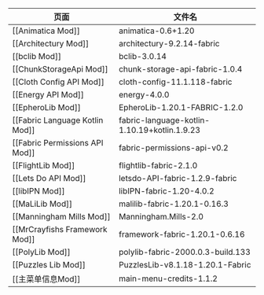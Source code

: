 | 页面                             | 文件名                                          |
| ------------------------------ | -------------------------------------------- |
| [[Animatica Mod]]              | animatica-0.6+1.20                           |
| [[Architectury Mod]]           | architectury-9.2.14-fabric                   |
| [[bclib Mod]]                  | bclib-3.0.14                                 |
| [[ChunkStorageApi Mod]]        | chunk-storage-api-fabric-1.0.4               |
| [[Cloth Config API Mod]]       | cloth-config-11.1.118-fabric                 |
| [[Energy API Mod]]             | energy-4.0.0                                 |
| [[EpheroLib Mod]]              | EpheroLib-1.20.1-FABRIC-1.2.0                |
| [[Fabric Language Kotlin Mod]] | fabric-language-kotlin-1.10.19+kotlin.1.9.23 |
| [[Fabric Permissions API Mod]] | fabric-permissions-api-v0.2                  |
| [[FlightLib Mod]]              | flightlib-fabric-2.1.0                       |
| [[Lets Do API Mod]]            | letsdo-API-fabric-1.2.9-fabric               |
| [[libIPN Mod]]                 | libIPN-fabric-1.20-4.0.2                     |
| [[MaLiLib Mod]]                | malilib-fabric-1.20.1-0.16.3                 |
| [[Manningham Mills Mod]]       | Manningham.Mills-2.0                         |
| [[MrCrayfishs Framework Mod]]  | framework-fabric-1.20.1-0.6.16               |
| [[PolyLib Mod]]                | polylib-fabric-2000.0.3-build.133            |
| [[Puzzles Lib Mod]]            | PuzzlesLib-v8.1.18-1.20.1-Fabric             |
| [[主菜单信息Mod]]                   | main-menu-credits-1.1.2                      |
